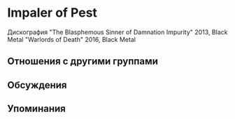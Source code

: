 # Impaler of Pest

Дискография
"The Blasphemous Sinner of Damnation Impurity" 2013, Black Metal
"Warlords of Death" 2016, Black Metal

## Отношения с другими группами


## Обсуждения


## Упоминания

